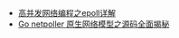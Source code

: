 * [高并发网络编程之epoll详解](https://developer.aliyun.com/article/297067)
* [Go netpoller 原生网络模型之源码全面揭秘](https://strikefreedom.top/go-netpoll-io-multiplexing-reactor)